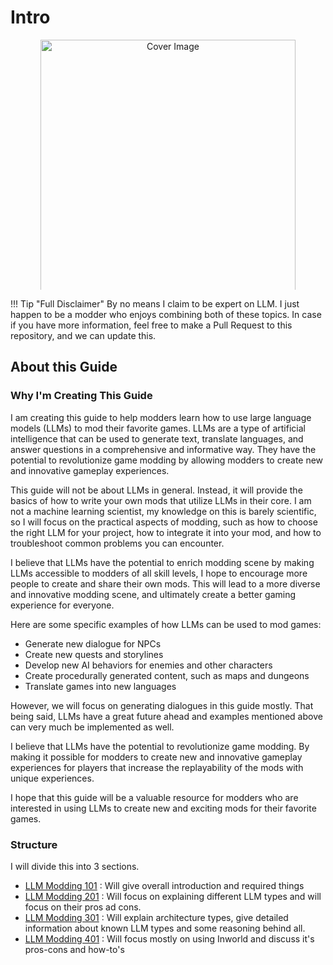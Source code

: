 # Intro

<div style="text-align:center; overflow:hidden; max-height:400px;">
  <img src="https://bloctheworker.github.io/llm-modding-guide/resource/images/genimg4.jpeg" alt="Cover Image" style="width:90%; height:auto; object-fit:cover; object-position:center;">
</div>


!!! Tip "Full Disclaimer"
    By no means I claim to be expert on LLM. I just happen to be a modder who enjoys combining both of these topics. In case if you have more information, feel free to make a Pull Request to this repository, and we can update this.

## About this Guide

### Why I'm Creating This Guide

I am creating this guide to help modders learn how to use large language models (LLMs) to mod their favorite games. LLMs are a type of artificial intelligence that can be used to generate text, translate languages, and answer questions in a comprehensive and informative way. They have the potential to revolutionize game modding by allowing modders to create new and innovative gameplay experiences.

This guide will not be about LLMs in general. Instead, it will provide the basics of how to write your own mods that utilize LLMs in their core. I am not a machine learning scientist, my knowledge on this is barely scientific, so I will focus on the practical aspects of modding, such as how to choose the right LLM for your project, how to integrate it into your mod, and how to troubleshoot common problems you can encounter.

I believe that LLMs have the potential to enrich modding scene by making LLMs accessible to modders of all skill levels, I hope to encourage more people to create and share their own mods. This will lead to a more diverse and innovative modding scene, and ultimately create a better gaming experience for everyone.

Here are some specific examples of how LLMs can be used to mod games:

* Generate new dialogue for NPCs
* Create new quests and storylines
* Develop new AI behaviors for enemies and other characters
* Create procedurally generated content, such as maps and dungeons
* Translate games into new languages

However, we will focus on generating dialogues in this guide mostly. That being said, LLMs have a great future ahead and examples mentioned above can very much be implemented as well.

I believe that LLMs have the potential to revolutionize game modding. By making it possible for modders to create new and innovative gameplay experiences for players that increase the replayability of the mods with unique experiences.

I hope that this guide will be a valuable resource for modders who are interested in using LLMs to create new and exciting mods for their favorite games.

### Structure

I will divide this into 3 sections.

* [LLM Modding 101](https://bloctheworker.github.io/llm-modding-guide/101) : Will give overall introduction and required things
* [LLM Modding 201](https://bloctheworker.github.io/llm-modding-guide/201) : Will focus on explaining different LLM types and will focus on their pros ad cons.
* [LLM Modding 301](https://bloctheworker.github.io/llm-modding-guide/301) : Will explain architecture types, give detailed information about known LLM types and some reasoning behind all.
* [LLM Modding 401](https://bloctheworker.github.io/llm-modding-guide/401) : Will focus mostly on using Inworld and discuss it's pros-cons and how-to's

